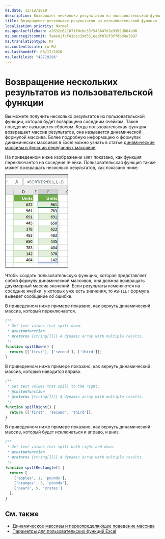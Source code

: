 ```yaml
---
ms.date: 12/18/2019
description: Возвращает несколько результатов из пользовательской функции в надстройке Office Excel.
title: Возвращение нескольких результатов из пользовательской функции
localization_priority: Normal
ms.openlocfilehash: a2632c621071f0cbc55f545847d9e9392d884b90
ms.sourcegitcommit: fa4e81fcf41b1c39d5516edf078f3ffdbd4a3997
ms.translationtype: MT
ms.contentlocale: ru-RU
ms.lasthandoff: 03/17/2020
ms.locfileid: "42719296"
---
```

# <a name="return-multiple-results-from-your-custom-function"></a>Возвращение нескольких результатов из пользовательской функции

Вы можете получить несколько результатов из пользовательской функции, которая будет возвращена соседним ячейкам. Такое поведение называется сбросом. Когда пользовательская функция возвращает массив результатов, она называется динамической формулой массива. Более подробную информацию о формулах динамических массивов в Excel можно узнать в статье [динамические массивы и функции переданных массивов](https://support.office.com/article/dynamic-arrays-and-spilled-array-behavior-205c6b06-03ba-4151-89a1-87a7eb36e531).

На приведенном ниже изображении `SORT` показано, как функция переключается на соседние ячейки. Пользовательская функция также может возвращать несколько результатов, как показано ниже.

![Снимок экрана функции SORT, отображающей несколько результатов в нескольких ячейках.](../images/dynamic-array-spill.png)

Чтобы создать пользовательскую функцию, которая представляет собой формулу динамической массивов, она должна возвращать двухмерный массив значений. Если результаты изменяются на соседние ячейки, у которых уже есть значения, то `#SPILL!` формула выведет сообщение об ошибке.

В приведенном ниже примере показано, как вернуть динамический массив, который переключается.

```javascript
/**
 * Get text values that spill down.
 * @customfunction
 * @returns {string[][]} A dynamic array with multiple results.
 */
function spillDown() {
  return [['first'], ['second'], ['third']];
}
```

В приведенном ниже примере показано, как вернуть динамический массив, который наводится вправо. 

```javascript
/**
 * Get text values that spill to the right.
 * @customfunction
 * @returns {string[][]} A dynamic array with multiple results.
 */
function spillRight() {
  return [['first', 'second', 'third']];
}
```

В приведенном ниже примере показано, как вернуть динамический массив, который будет исключаться и вправо, и вниз.

```javascript
/**
 * Get text values that spill both right and down.
 * @customfunction
 * @returns {string[][]} A dynamic array with multiple results.
 */
function spillRectangle() {
  return [
    ['apples', 1, 'pounds'],
    ['oranges', 3, 'pounds'],
    ['pears', 5, 'crates']
  ];
}
```

## <a name="see-also"></a>См. также

- [Динамическое массивы и переопределяющее поведение массива](https://support.office.com/article/dynamic-arrays-and-spilled-array-behavior-205c6b06-03ba-4151-89a1-87a7eb36e531)
- [Параметры для пользовательских функций Excel](custom-functions-parameter-options.md)